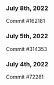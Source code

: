 ### July 8th, 2022

Commit #162181

### July 5th, 2022

Commit #314353


### July 4th, 2022

Commit #72281
